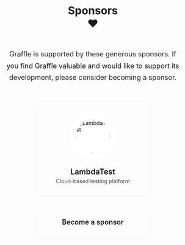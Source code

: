 <h1 style="text-align: center;">Sponsors<br/>❤️</h1>

<div class="sponsors-page">
  <div class="sponsors-intro">
    <p>Graffle is supported by these generous sponsors. If you find Graffle valuable and would like to support its development, please consider becoming a sponsor.</p>
  </div>

  <div class="sponsors-grid">
    <a href="https://www.lambdatest.com/" target="_blank" rel="noopener noreferrer" class="sponsor-item">
      <div class="sponsor-card">
        <img src="/_assets/sponsors/lambdatest.png" alt="LambdaTest" class="sponsor-logo">
        <div class="sponsor-info">
          <span class="sponsor-name">LambdaTest</span>
          <span class="sponsor-tagline">Cloud-based testing platform</span>
        </div>
      </div>
    </a>
    <a href="https://github.com/sponsors/jasonkuhrt" target="_blank" rel="noopener noreferrer" class="sponsor-item sponsor-cta">
      <div class="sponsor-card sponsor-card-cta">
        <div class="sponsor-cta-content">
          <span class="sponsor-cta-text">Become a sponsor</span>
        </div>
      </div>
    </a>
  </div>
</div>

<style>
.sponsors-page {
  max-width: 1200px;
  margin: 48px auto;
  padding: 0 24px;
}

.sponsors-intro {
  text-align: center;
  margin-bottom: 48px;
}

.sponsors-intro p {
  font-size: 18px;
  line-height: 1.7;
  color: var(--vp-c-text-2);
  max-width: 720px;
  margin: 0 auto;
}

.sponsors-grid {
  display: flex;
  justify-content: center;
  align-items: stretch;
  gap: 32px;
  flex-wrap: wrap;
}

.sponsor-item {
  text-decoration: none !important;
  display: flex;
  transition: transform 0.3s ease;
}

.sponsor-item:hover {
  transform: scale(1.02);
  text-decoration: none !important;
}

.sponsor-item:hover .sponsor-name,
.sponsor-item:hover .sponsor-tagline {
  text-decoration: none !important;
}

.sponsor-card {
  background: var(--vp-c-bg);
  border-radius: 12px;
  padding: 32px;
  display: flex;
  flex-direction: column;
  align-items: center;
  gap: 20px;
  border: 1px solid var(--vp-c-divider);
  box-shadow: 0 2px 8px rgba(0, 0, 0, 0.04);
  transition: all 0.3s ease;
  min-width: 240px;
  flex: 1;
}

.sponsor-item:hover .sponsor-card {
  border-color: var(--vp-c-brand-1);
  box-shadow: 0 4px 16px rgba(0, 0, 0, 0.08);
}

.sponsor-logo {
  width: 90px;
  height: 90px;
  object-fit: contain;
  flex-shrink: 0;
  border-radius: 50%;
  background: #ffffff;
  padding: 16px;
}

.sponsor-info {
  display: flex;
  flex-direction: column;
  align-items: center;
  gap: 4px;
  text-align: center;
}

.sponsor-name {
  font-size: 20px;
  font-weight: 600;
  color: var(--vp-c-text-1);
  line-height: 1.2;
}

.sponsor-tagline {
  font-size: 14px;
  color: var(--vp-c-text-2);
  opacity: 0.8;
}

.sponsor-card-cta {
  border: 2px dashed var(--vp-c-divider);
  background: transparent;
  justify-content: center;
}

.sponsor-item.sponsor-cta:hover .sponsor-card-cta {
  border-color: var(--vp-c-brand-1);
  background: var(--vp-c-bg-soft);
}

.sponsor-cta-content {
  display: flex;
  flex-direction: column;
  align-items: center;
  gap: 8px;
}

.sponsor-cta-text {
  font-size: 18px;
  font-weight: 600;
  color: var(--vp-c-brand-1);
}

/* Responsive */
@media (max-width: 767px) {
  .sponsors-page {
    margin: 32px auto;
    padding: 0 20px;
  }

  .sponsors-intro {
    margin-bottom: 32px;
  }

  .sponsors-intro p {
    font-size: 16px;
  }

  .sponsors-grid {
    gap: 20px;
  }

  .sponsor-card {
    padding: 24px;
    min-width: auto;
    gap: 16px;
  }

  .sponsor-logo {
    width: 72px;
    height: 72px;
    padding: 12px;
  }

  .sponsor-name {
    font-size: 18px;
  }

  .sponsor-tagline {
    font-size: 13px;
  }
}

@media (min-width: 767px) and (max-width: 1023px) {
  .sponsor-card {
    padding: 28px;
  }
}
</style>
